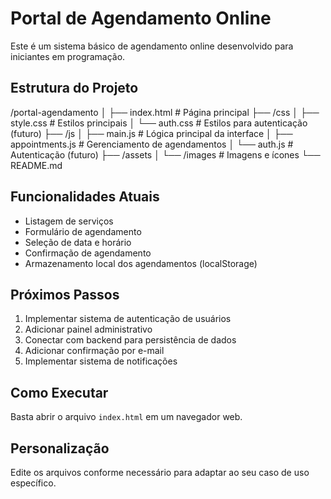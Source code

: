 # Portal de Agendamento Online

Este é um sistema básico de agendamento online desenvolvido para iniciantes em programação.

## Estrutura do Projeto
/portal-agendamento
│
├── index.html # Página principal
├── /css
│ ├── style.css # Estilos principais
│ └── auth.css # Estilos para autenticação (futuro)
├── /js
│ ├── main.js # Lógica principal da interface
│ ├── appointments.js # Gerenciamento de agendamentos
│ └── auth.js # Autenticação (futuro)
├── /assets
│ └── /images # Imagens e ícones
└── README.md 

## Funcionalidades Atuais

- Listagem de serviços
- Formulário de agendamento
- Seleção de data e horário
- Confirmação de agendamento
- Armazenamento local dos agendamentos (localStorage)

## Próximos Passos

1. Implementar sistema de autenticação de usuários
2. Adicionar painel administrativo
3. Conectar com backend para persistência de dados
4. Adicionar confirmação por e-mail
5. Implementar sistema de notificações

## Como Executar

Basta abrir o arquivo `index.html` em um navegador web.

## Personalização

Edite os arquivos conforme necessário para adaptar ao seu caso de uso específico.